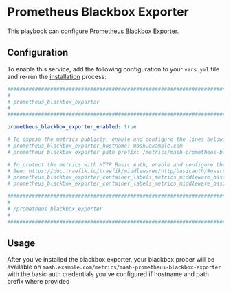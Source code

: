 <!--
SPDX-FileCopyrightText: 2023 Nikita Chernyi
SPDX-FileCopyrightText: 2023 - 2024 Slavi Pantaleev

SPDX-License-Identifier: AGPL-3.0-or-later
-->

# Prometheus Blackbox Exporter

This playbook can configure [Prometheus Blackbox Exporter](https://github.com/prometheus/blackbox_exporter).

## Configuration

To enable this service, add the following configuration to your `vars.yml` file and re-run the [installation](../installing.md) process:

```yaml
########################################################################
#                                                                      #
# prometheus_blackbox_exporter                                         #
#                                                                      #
########################################################################

prometheus_blackbox_exporter_enabled: true

# To expose the metrics publicly, enable and configure the lines below:
# prometheus_blackbox_exporter_hostname: mash.example.com
# prometheus_blackbox_exporter_path_prefix: /metrics/mash-prometheus-blackbox-exporter

# To protect the metrics with HTTP Basic Auth, enable and configure the lines below.
# See: https://doc.traefik.io/traefik/middlewares/http/basicauth/#users
# prometheus_blackbox_exporter_container_labels_metrics_middleware_basic_auth_enabled: true
# prometheus_blackbox_exporter_container_labels_metrics_middleware_basic_auth_users: ''

########################################################################
#                                                                      #
# /prometheus_blackbox_exporter                                        #
#                                                                      #
########################################################################
```

## Usage

After you've installed the blackbox exporter, your blackbox prober will be available on `mash.example.com/metrics/mash-prometheus-blackbox-exporter` with the basic auth credentials you've configured if hostname and path prefix where provided
